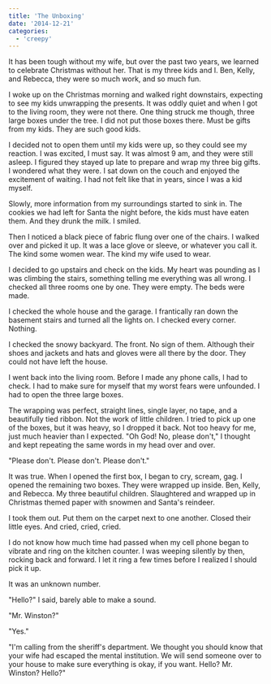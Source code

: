 ```yaml
---
title: 'The Unboxing'
date: '2014-12-21'
categories:
  - 'creepy'
---
```


It has been tough without my wife, but over the past two years, we learned to
celebrate Christmas without her. That is my three kids and I. Ben, Kelly, and
Rebecca, they were so much work, and so much fun.

I woke up on the Christmas morning and walked right downstairs, expecting to see
my kids unwrapping the presents. It was oddly quiet and when I got to the living
room, they were not there. One thing struck me though, three large boxes under
the tree. I did not put those boxes there. Must be gifts from my kids. They are
such good kids.

I decided not to open them until my kids were up, so they could see my reaction.
I was excited, I must say. It was almost 9 am, and they were still asleep. I
figured they stayed up late to prepare and wrap my three big gifts. I wondered
what they were. I sat down on the couch and enjoyed the excitement of waiting. I
had not felt like that in years, since I was a kid myself.

Slowly, more information from my surroundings started to sink in. The cookies we
had left for Santa the night before, the kids must have eaten them. And they
drunk the milk. I smiled.

Then I noticed a black piece of fabric flung over one of the chairs. I walked
over and picked it up. It was a lace glove or sleeve, or whatever you call it.
The kind some women wear. The kind my wife used to wear.

I decided to go upstairs and check on the kids. My heart was pounding as I was
climbing the stairs, something telling me everything was all wrong. I checked
all three rooms one by one. They were empty. The beds were made.

I checked the whole house and the garage. I frantically ran down the basement
stairs and turned all the lights on. I checked every corner. Nothing.

I checked the snowy backyard. The front. No sign of them. Although their shoes
and jackets and hats and gloves were all there by the door. They could not have
left the house.

I went back into the living room. Before I made any phone calls, I had to check.
I had to make sure for myself that my worst fears were unfounded. I had to open
the three large boxes.

The wrapping was perfect, straight lines, single layer, no tape, and a
beautifully tied ribbon. Not the work of little children. I tried to pick up one
of the boxes, but it was heavy, so I dropped it back. Not too heavy for me, just
much heavier than I expected. "Oh God! No, please don't," I thought and kept
repeating the same words in my head over and over.

"Please don't. Please don't. Please don't."

It was true. When I opened the first box, I began to cry, scream, gag. I opened
the remaining two boxes. They were wrapped up inside. Ben, Kelly, and Rebecca.
My three beautiful children. Slaughtered and wrapped up in Christmas themed
paper with snowmen and Santa's reindeer.

I took them out. Put them on the carpet next to one another. Closed their little
eyes. And cried, cried, cried.

I do not know how much time had passed when my cell phone began to vibrate and
ring on the kitchen counter. I was weeping silently by then, rocking back and
forward. I let it ring a few times before I realized I should pick it up.

It was an unknown number.

"Hello?" I said, barely able to make a sound.

"Mr. Winston?"

"Yes."

"I'm calling from the sheriff's department. We thought you should know that your
wife had escaped the mental institution. We will send someone over to your house
to make sure everything is okay, if you want. Hello? Mr. Winston? Hello?"
